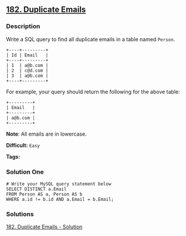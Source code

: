 ## [182. Duplicate Emails](https://leetcode.com/problems/duplicate-emails/description/)

### Description

Write a SQL query to find all duplicate emails in a table named `Person`.

```
+----+---------+
| Id | Email   |
+----+---------+
| 1  | a@b.com |
| 2  | c@d.com |
| 3  | a@b.com |
+----+---------+

```

For example, your query should return the following for the above table:

```
+---------+
| Email   |
+---------+
| a@b.com |
+---------+

```

**Note**: All emails are in lowercase.

**Difficult:** `Easy`

**Tags:**

### Solution One

```mysql
# Write your MySQL query statement below
SELECT DISTINCT a.Email
FROM Person AS a, Person AS b
WHERE a.id != b.id AND a.Email = b.Email;
```

### Solutions

[182. Duplicate Emails - Solution](https://leetcode.com/problems/duplicate-emails/solution/)
